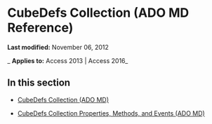 
# CubeDefs Collection (ADO MD Reference)

 **Last modified:** November 06, 2012

 _ **Applies to:** Access 2013 | Access 2016_

## In this section


- [CubeDefs Collection (ADO MD)](31adca99-7c4f-7393-4bab-bcb38bcfc2ac.md)
    
- [CubeDefs Collection Properties, Methods, and Events (ADO MD)](e12076d1-1d51-dea2-205f-9e4c23626b2e.md)
    
